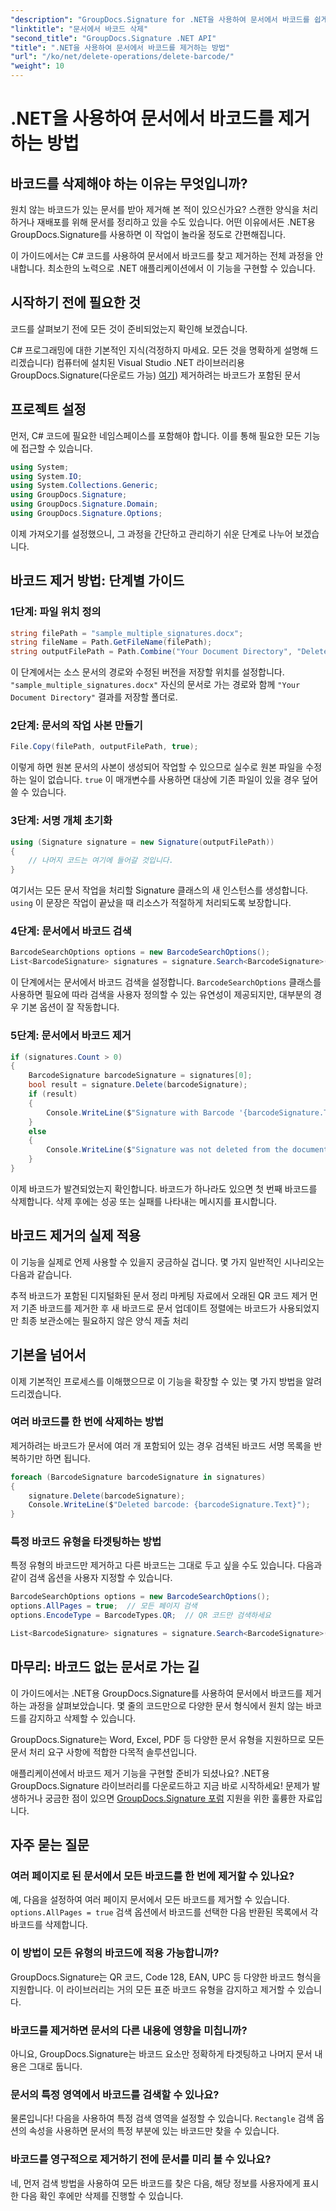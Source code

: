 ```yaml
---
"description": "GroupDocs.Signature for .NET을 사용하여 문서에서 바코드를 쉽게 감지하고 제거하는 방법을 알아보세요. 단계별 지침이 포함된 완전한 C# 코드 예제도 제공됩니다."
"linktitle": "문서에서 바코드 삭제"
"second_title": "GroupDocs.Signature .NET API"
"title": ".NET을 사용하여 문서에서 바코드를 제거하는 방법"
"url": "/ko/net/delete-operations/delete-barcode/"
"weight": 10
---
```


# .NET을 사용하여 문서에서 바코드를 제거하는 방법

## 바코드를 삭제해야 하는 이유는 무엇입니까?

원치 않는 바코드가 있는 문서를 받아 제거해 본 적이 있으신가요? 스캔한 양식을 처리하거나 재배포를 위해 문서를 정리하고 있을 수도 있습니다. 어떤 이유에서든 .NET용 GroupDocs.Signature를 사용하면 이 작업이 놀라울 정도로 간편해집니다.

이 가이드에서는 C# 코드를 사용하여 문서에서 바코드를 찾고 제거하는 전체 과정을 안내합니다. 최소한의 노력으로 .NET 애플리케이션에서 이 기능을 구현할 수 있습니다.

## 시작하기 전에 필요한 것

코드를 살펴보기 전에 모든 것이 준비되었는지 확인해 보겠습니다.

C# 프로그래밍에 대한 기본적인 지식(걱정하지 마세요. 모든 것을 명확하게 설명해 드리겠습니다)
컴퓨터에 설치된 Visual Studio
.NET 라이브러리용 GroupDocs.Signature(다운로드 가능) [여기](https://releases.groupdocs.com/signature/net/))
제거하려는 바코드가 포함된 문서

## 프로젝트 설정

먼저, C# 코드에 필요한 네임스페이스를 포함해야 합니다. 이를 통해 필요한 모든 기능에 접근할 수 있습니다.

```csharp
using System;
using System.IO;
using System.Collections.Generic;
using GroupDocs.Signature;
using GroupDocs.Signature.Domain;
using GroupDocs.Signature.Options;
```

이제 가져오기를 설정했으니, 그 과정을 간단하고 관리하기 쉬운 단계로 나누어 보겠습니다.

## 바코드 제거 방법: 단계별 가이드

### 1단계: 파일 위치 정의

```csharp
string filePath = "sample_multiple_signatures.docx";
string fileName = Path.GetFileName(filePath);
string outputFilePath = Path.Combine("Your Document Directory", "DeleteBarcode", fileName);
```

이 단계에서는 소스 문서의 경로와 수정된 버전을 저장할 위치를 설정합니다. `"sample_multiple_signatures.docx"` 자신의 문서로 가는 경로와 함께 `"Your Document Directory"` 결과를 저장할 폴더로.

### 2단계: 문서의 작업 사본 만들기

```csharp
File.Copy(filePath, outputFilePath, true);
```

이렇게 하면 원본 문서의 사본이 생성되어 작업할 수 있으므로 실수로 원본 파일을 수정하는 일이 없습니다. `true` 이 매개변수를 사용하면 대상에 기존 파일이 있을 경우 덮어쓸 수 있습니다.

### 3단계: 서명 개체 초기화

```csharp
using (Signature signature = new Signature(outputFilePath))
{
    // 나머지 코드는 여기에 들어갈 것입니다.
}
```

여기서는 모든 문서 작업을 처리할 Signature 클래스의 새 인스턴스를 생성합니다. `using` 이 문장은 작업이 끝났을 때 리소스가 적절하게 처리되도록 보장합니다.

### 4단계: 문서에서 바코드 검색

```csharp
BarcodeSearchOptions options = new BarcodeSearchOptions();
List<BarcodeSignature> signatures = signature.Search<BarcodeSignature>(options);
```

이 단계에서는 문서에서 바코드 검색을 설정합니다. `BarcodeSearchOptions` 클래스를 사용하면 필요에 따라 검색을 사용자 정의할 수 있는 유연성이 제공되지만, 대부분의 경우 기본 옵션이 잘 작동합니다.

### 5단계: 문서에서 바코드 제거

```csharp
if (signatures.Count > 0)
{
    BarcodeSignature barcodeSignature = signatures[0];
    bool result = signature.Delete(barcodeSignature);
    if (result)
    {
        Console.WriteLine($"Signature with Barcode '{barcodeSignature.Text}' and encode type '{barcodeSignature.EncodeType.TypeName}' was deleted from document ['{fileName}'].");
    }
    else
    {
        Console.WriteLine($"Signature was not deleted from the document! Signature with Barcode '{barcodeSignature.Text}' and encode type '{barcodeSignature.EncodeType.TypeName}' was not found!");
    }
}
```

이제 바코드가 발견되었는지 확인합니다. 바코드가 하나라도 있으면 첫 번째 바코드를 삭제합니다. 삭제 후에는 성공 또는 실패를 나타내는 메시지를 표시합니다.

## 바코드 제거의 실제 적용

이 기능을 실제로 언제 사용할 수 있을지 궁금하실 겁니다. 몇 가지 일반적인 시나리오는 다음과 같습니다.

추적 바코드가 포함된 디지털화된 문서 정리
마케팅 자료에서 오래된 QR 코드 제거
먼저 기존 바코드를 제거한 후 새 바코드로 문서 업데이트
정렬에는 바코드가 사용되었지만 최종 보관소에는 필요하지 않은 양식 제출 처리

## 기본을 넘어서

이제 기본적인 프로세스를 이해했으므로 이 기능을 확장할 수 있는 몇 가지 방법을 알려드리겠습니다.

### 여러 바코드를 한 번에 삭제하는 방법

제거하려는 바코드가 문서에 여러 개 포함되어 있는 경우 검색된 바코드 서명 목록을 반복하기만 하면 됩니다.

```csharp
foreach (BarcodeSignature barcodeSignature in signatures)
{
    signature.Delete(barcodeSignature);
    Console.WriteLine($"Deleted barcode: {barcodeSignature.Text}");
}
```

### 특정 바코드 유형을 타겟팅하는 방법

특정 유형의 바코드만 제거하고 다른 바코드는 그대로 두고 싶을 수도 있습니다. 다음과 같이 검색 옵션을 사용자 지정할 수 있습니다.

```csharp
BarcodeSearchOptions options = new BarcodeSearchOptions();
options.AllPages = true;  // 모든 페이지 검색
options.EncodeType = BarcodeTypes.QR;  // QR 코드만 검색하세요

List<BarcodeSignature> signatures = signature.Search<BarcodeSignature>(options);
```

## 마무리: 바코드 없는 문서로 가는 길

이 가이드에서는 .NET용 GroupDocs.Signature를 사용하여 문서에서 바코드를 제거하는 과정을 살펴보았습니다. 몇 줄의 코드만으로 다양한 문서 형식에서 원치 않는 바코드를 감지하고 삭제할 수 있습니다.

GroupDocs.Signature는 Word, Excel, PDF 등 다양한 문서 유형을 지원하므로 모든 문서 처리 요구 사항에 적합한 다목적 솔루션입니다.

애플리케이션에서 바코드 제거 기능을 구현할 준비가 되셨나요? .NET용 GroupDocs.Signature 라이브러리를 다운로드하고 지금 바로 시작하세요! 문제가 발생하거나 궁금한 점이 있으면 [GroupDocs.Signature 포럼](https://forum.groupdocs.com/c/signature/13) 지원을 위한 훌륭한 자료입니다.

## 자주 묻는 질문

### 여러 페이지로 된 문서에서 모든 바코드를 한 번에 제거할 수 있나요?

예, 다음을 설정하여 여러 페이지 문서에서 모든 바코드를 제거할 수 있습니다. `options.AllPages = true` 검색 옵션에서 바코드를 선택한 다음 반환된 목록에서 각 바코드를 삭제합니다.

### 이 방법이 모든 유형의 바코드에 적용 가능합니까?

GroupDocs.Signature는 QR 코드, Code 128, EAN, UPC 등 다양한 바코드 형식을 지원합니다. 이 라이브러리는 거의 모든 표준 바코드 유형을 감지하고 제거할 수 있습니다.

### 바코드를 제거하면 문서의 다른 내용에 영향을 미칩니까?

아니요, GroupDocs.Signature는 바코드 요소만 정확하게 타겟팅하고 나머지 문서 내용은 그대로 둡니다.

### 문서의 특정 영역에서 바코드를 검색할 수 있나요?

물론입니다! 다음을 사용하여 특정 검색 영역을 설정할 수 있습니다. `Rectangle` 검색 옵션의 속성을 사용하면 문서의 특정 부분에 있는 바코드만 찾을 수 있습니다.

### 바코드를 영구적으로 제거하기 전에 문서를 미리 볼 수 있나요?

네, 먼저 검색 방법을 사용하여 모든 바코드를 찾은 다음, 해당 정보를 사용자에게 표시한 다음 확인 후에만 삭제를 진행할 수 있습니다.